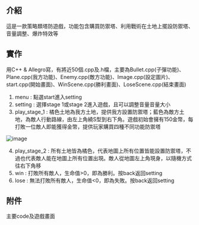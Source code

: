 ## 介紹 
這是一款策略類塔防遊戲，功能包含購買防禦塔、利用戰術在土地上擺設防禦塔、音量調整、爆炸特效等
## 實作 
用C++ & Allegro寫，有將近50個.cpp及.h檔，主要為Bullet.cpp(子彈功能)、Plane.cpp(我方功能)、Enemy.cpp(敵方功能)、Image.cpp(設定圖片)、start.cpp(開始畫面)、WinScene.cpp(勝利畫面)、LoseScene.cpp(結束畫面)
1. menu : 點選start進入setting
2. setting : 選擇stage 1或stage 2進入遊戲，且可以調整音量音量大小
3. play_stage_1 : 橘色土地為我方土地，提供我方設置防禦塔；藍色為敵方土地，為敵人行動路線，由左上角繞S型到右下角。遊戲初始會擁有150金幣，每打敗一位敵人即能獲得金幣，提供玩家購買四種不同功能防禦塔

![image](https://user-images.githubusercontent.com/56677419/202917163-8f3f5d10-5ef9-4fb0-af68-df1b84de28ea.png)

4. play_stage_2 : 所有土地皆為橘色，代表地圖上所有位置皆能設置防禦塔，不過也代表敵人能在地圖上所有位置出現。敵人從地圖左上角現身，以隨機方式往右下角移
5. win : 打敗所有敵人，生命值>0，即為勝利。按back返回setting
6. lose : 無法打敗所有敵人，生命值<0，即為失敗。按back返回setting
## 附件
主要code及遊戲畫面
